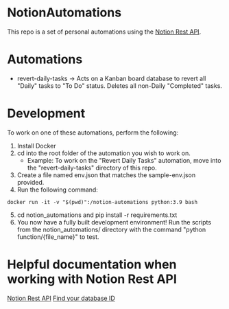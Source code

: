 # NotionAutomations

This repo is a set of personal automations using the [Notion Rest API](https://developers.notion.com/reference/intro).


# Automations

- revert-daily-tasks -> Acts on a Kanban board database to revert all "Daily" tasks to "To Do" status. Deletes all non-Daily "Completed" tasks.


# Development

To work on one of these automations, perform the following:

1. Install Docker
2. cd into the root folder of the automation you wish to work on.
    - Example: To work on the "Revert Daily Tasks" automation, move into the "revert-daily-tasks" directory of this repo.
3. Create a file named env.json that matches the sample-env.json provided.
4. Run the following command:
```docker
docker run -it -v "$(pwd)":/notion-automations python:3.9 bash
```
5. cd notion_automations and pip install -r requirements.txt
6. You now have a fully built development environment! Run the scripts from the notion_automations/ directory with the command "python function/{file_name}" to test.


# Helpful documentation when working with Notion Rest API

[Notion Rest API](https://developers.notion.com/reference/intro)
[Find your database ID](https://developers.notion.com/docs/working-with-databases)